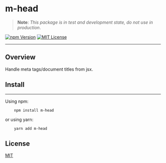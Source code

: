 # m-head
> **Note**: *This package is in test and development state, do not use in production*.

[![npm Version][npm-image]][npm] [![MIT License][license-image]][LICENSE]

_____
## Overview
Handle meta tags/document titles from jsx.

## Install
_____
Using npm:

```
    npm install m-head
```
or using yarn:

```
    yarn add m-head
```

License
-------

[MIT](/LICENSE)


[npm]: https://www.npmjs.org/package/m-head
[npm-image]: https://img.shields.io/npm/v/format-message.svg
[license-image]: https://img.shields.io/npm/l/format-message.svg
[LICENSE]: https://github.com/format-message/format-message/blob/master/LICENSE-MIT
